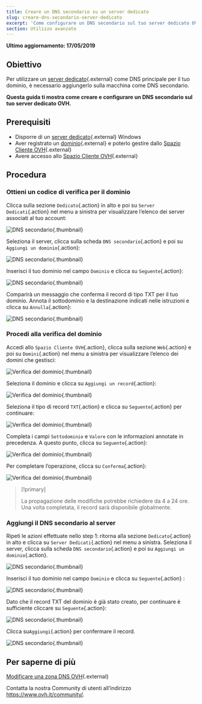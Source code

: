 ```yaml
---
title: Creare un DNS secondario su un server dedicato
slug: creare-dns-secondario-server-dedicato
excerpt: 'Come configurare un DNS secondario sul tuo server dedicato OVH'
section: Utilizzo avanzato
---
```


**Ultimo aggiornamento: 17/05/2019**

## Obiettivo

Per utilizzare un [server dedicato](https://www.ovh.it/server_dedicati/){.external} come DNS principale per il tuo dominio, è necessario aggiungerlo sulla macchina come DNS secondario.

**Questa guida ti mostra come creare e configurare un DNS secondario sul tuo server dedicato OVH.**


## Prerequisiti

* Disporre di un [server dedicato](https://www.ovh.it/server_dedicati/){.external} Windows
* Aver registrato un [dominio](https://www.ovh.it/domini/){.external} e poterlo gestire dallo [Spazio Cliente OVH](https://www.ovh.com/auth/?action=gotomanager){.external}
* Avere accesso allo [Spazio Cliente OVH](https://www.ovh.com/auth/?action=gotomanager){.external}


## Procedura

### Ottieni un codice di verifica per il dominio

Clicca sulla sezione `Dedicato`{.action} in alto e poi su `Server Dedicati`{.action} nel menu a sinistra per visualizzare l’elenco dei server associati al tuo account: 

![DNS secondario](images/dns2-01.png){.thumbnail}

Seleziona il server, clicca sulla scheda `DNS secondario`{.action} e poi su `Aggiungi un dominio`{.action}:

![DNS secondario](images/dns2-02.png){.thumbnail}

Inserisci il tuo dominio nel campo `Dominio` e clicca su `Seguente`{.action}:

![DNS secondario](images/dns2-03.png){.thumbnail}

Comparirà un messaggio che conferma il record di tipo TXT per il tuo dominio.  Annota il sottodominio e la destinazione indicati nelle istruzioni e clicca su `Annulla`{.action}:

![DNS secondario](images/dns2-04a.png){.thumbnail}


### Procedi alla verifica del dominio

Accedi allo `Spazio Cliente OVH`{.action}, clicca sulla sezione `Web`{.action} e poi su `Domini`{.action} nel menu a sinistra per visualizzare l’elenco dei domini che gestisci:

![Verifica del dominio](images/domain-verification-01.png){.thumbnail}

Seleziona il dominio e clicca su `Aggiungi un record`{.action}: 

![Verifica del dominio](images/domain-verification-02.png){.thumbnail}

Seleziona il tipo di record `TXT`{.action} e clicca su `Seguente`{.action} per continuare:

![Verifica del dominio](images/domain-verification-03.png){.thumbnail}

Completa i campi `Sottodominio` e `Valore` con le informazioni annotate in precedenza. A questo punto, clicca su `Seguente`{.action}:

![Verifica del dominio](images/domain-verification-04.png){.thumbnail}

Per completare l’operazione, clicca su `Conferma`{.action}:

![Verifica del dominio](images/domain-verification-05.png){.thumbnail}

> [!primary]
>
> La propagazione delle modifiche potrebbe richiedere da 4 a 24 ore. Una volta completata, il record sarà disponibile globalmente.
>

### Aggiungi il DNS secondario al server

Ripeti le azioni effettuate nello step 1: ritorna alla sezione `Dedicato`{.action} in alto e clicca su `Server Dedicati`{.action} nel menu a sinistra.  Seleziona il server, clicca sulla scheda `DNS secondario`{.action} e poi su `Aggiungi un dominio`{.action}.

![DNS secondario](images/dns2-02.png){.thumbnail}

Inserisci il tuo dominio nel campo `Dominio` e clicca su `Seguente`{.action} :

![DNS secondario](images/dns2-03.png){.thumbnail}

Dato che il record TXT del dominio è già stato creato, per continuare è sufficiente cliccare su `Seguente`{.action}:

![DNS secondario](images/dns2-04b.png){.thumbnail}

Clicca su`Aggiungi`{.action} per confermare il record.

![DNS secondario](images/dns2-05.png){.thumbnail}


## Per saperne di più

[Modificare una zona DNS OVH](https://docs.ovh.com/it/domains/web_hosting_modifica_la_tua_zona_dns/){.external}

Contatta la nostra Community di utenti all’indirizzo <https://www.ovh.it/community/>.